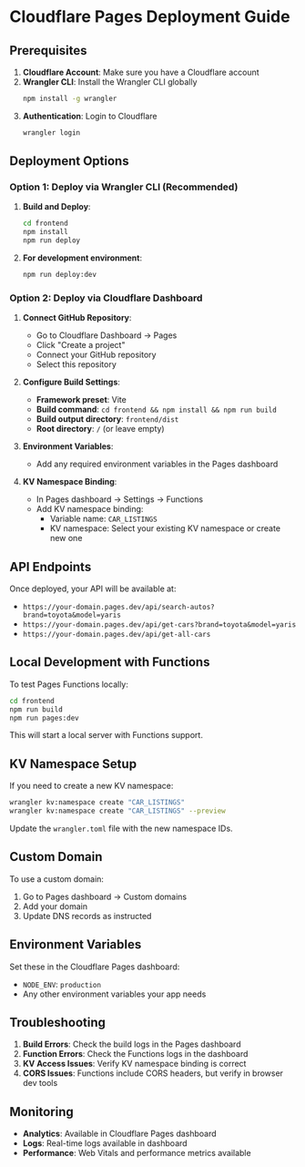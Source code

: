 # Cloudflare Pages Deployment Guide

## Prerequisites

1. **Cloudflare Account**: Make sure you have a Cloudflare account
2. **Wrangler CLI**: Install the Wrangler CLI globally
   ```bash
   npm install -g wrangler
   ```
3. **Authentication**: Login to Cloudflare
   ```bash
   wrangler login
   ```

## Deployment Options

### Option 1: Deploy via Wrangler CLI (Recommended)

1. **Build and Deploy**:
   ```bash
   cd frontend
   npm install
   npm run deploy
   ```

2. **For development environment**:
   ```bash
   npm run deploy:dev
   ```

### Option 2: Deploy via Cloudflare Dashboard

1. **Connect GitHub Repository**:
   - Go to Cloudflare Dashboard → Pages
   - Click "Create a project"
   - Connect your GitHub repository
   - Select this repository

2. **Configure Build Settings**:
   - **Framework preset**: Vite
   - **Build command**: `cd frontend && npm install && npm run build`
   - **Build output directory**: `frontend/dist`
   - **Root directory**: `/` (or leave empty)

3. **Environment Variables**:
   - Add any required environment variables in the Pages dashboard

4. **KV Namespace Binding**:
   - In Pages dashboard → Settings → Functions
   - Add KV namespace binding:
     - Variable name: `CAR_LISTINGS`
     - KV namespace: Select your existing KV namespace or create new one

## API Endpoints

Once deployed, your API will be available at:

- `https://your-domain.pages.dev/api/search-autos?brand=toyota&model=yaris`
- `https://your-domain.pages.dev/api/get-cars?brand=toyota&model=yaris`
- `https://your-domain.pages.dev/api/get-all-cars`

## Local Development with Functions

To test Pages Functions locally:

```bash
cd frontend
npm run build
npm run pages:dev
```

This will start a local server with Functions support.

## KV Namespace Setup

If you need to create a new KV namespace:

```bash
wrangler kv:namespace create "CAR_LISTINGS"
wrangler kv:namespace create "CAR_LISTINGS" --preview
```

Update the `wrangler.toml` file with the new namespace IDs.

## Custom Domain

To use a custom domain:

1. Go to Pages dashboard → Custom domains
2. Add your domain
3. Update DNS records as instructed

## Environment Variables

Set these in the Cloudflare Pages dashboard:

- `NODE_ENV`: `production`
- Any other environment variables your app needs

## Troubleshooting

1. **Build Errors**: Check the build logs in the Pages dashboard
2. **Function Errors**: Check the Functions logs in the dashboard
3. **KV Access Issues**: Verify KV namespace binding is correct
4. **CORS Issues**: Functions include CORS headers, but verify in browser dev tools

## Monitoring

- **Analytics**: Available in Cloudflare Pages dashboard
- **Logs**: Real-time logs available in dashboard
- **Performance**: Web Vitals and performance metrics available 